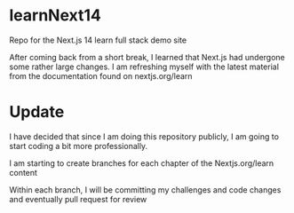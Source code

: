 # learnNext14
Repo for the Next.js 14 learn full stack demo site

After coming back from a short break, I learned that Next.js had undergone some rather large changes. I am refreshing myself with the latest material from the documentation found on nextjs.org/learn


# Update

I have decided that since I am doing this repository publicly, I am going to start coding a bit more professionally. 

I am starting to create branches for each chapter of the Nextjs.org/learn content

Within each branch, I will be committing my challenges and code changes and eventually pull request for review

